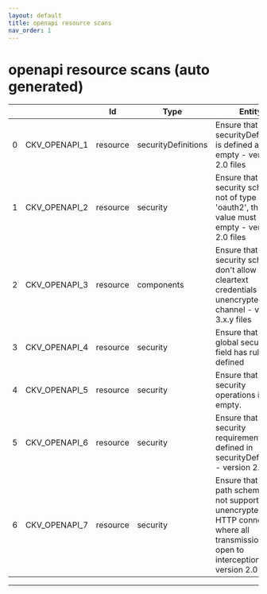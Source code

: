 ```yaml
---
layout: default
title: openapi resource scans
nav_order: 1
---
```


# openapi resource scans (auto generated)

|    |               | Id       | Type                | Entity                                                                                                                                       | Policy   | IaC                                                         |
|----|---------------|----------|---------------------|----------------------------------------------------------------------------------------------------------------------------------------------|----------|-------------------------------------------------------------|
|  0 | CKV_OPENAPI_1 | resource | securityDefinitions | Ensure that securityDefinitions is defined and not empty - version 2.0 files                                                                 | OpenAPI  | https://github.com/bridgecrewio/checkov/tree/master/checkov |
|  1 | CKV_OPENAPI_2 | resource | security            | Ensure that if the security scheme is not of type 'oauth2', the array value must be empty - version 2.0 files                                | OpenAPI  | https://github.com/bridgecrewio/checkov/tree/master/checkov |
|  2 | CKV_OPENAPI_3 | resource | components          | Ensure that security schemes don't allow cleartext credentials over unencrypted channel - version 3.x.y files                                | OpenAPI  | https://github.com/bridgecrewio/checkov/tree/master/checkov |
|  3 | CKV_OPENAPI_4 | resource | security            | Ensure that the global security field has rules defined                                                                                      | OpenAPI  | https://github.com/bridgecrewio/checkov/tree/master/checkov |
|  4 | CKV_OPENAPI_5 | resource | security            | Ensure that security operations is not empty.                                                                                                | OpenAPI  | https://github.com/bridgecrewio/checkov/tree/master/checkov |
|  5 | CKV_OPENAPI_6 | resource | security            | Ensure that security requirement defined in securityDefinitions - version 2.0 files                                                          | OpenAPI  | https://github.com/bridgecrewio/checkov/tree/master/checkov |
|  6 | CKV_OPENAPI_7 | resource | security            | Ensure that the path scheme does not support unencrypted HTTP connection where all transmissions are open to interception- version 2.0 files | OpenAPI  | https://github.com/bridgecrewio/checkov/tree/master/checkov |


---


